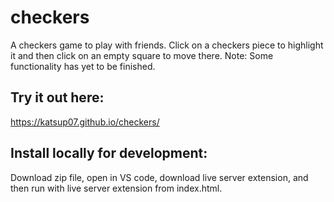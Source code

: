 # checkers
A checkers game to play with friends. 
Click on a checkers piece to highlight it and then click on an empty square to move there. 
Note: Some functionality has yet to be finished.

## Try it out here:
https://katsup07.github.io/checkers/

## Install locally for development:
Download zip file, open in VS code, download live server extension, and then run with live server extension from index.html.

